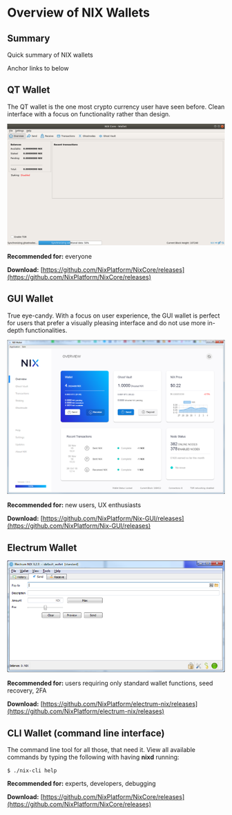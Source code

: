 # Overview of NIX Wallets

## Summary

Quick summary of NIX wallets

Anchor links to below

## QT Wallet

The QT wallet is the one most crypto currency user have seen before. Clean interface with a focus on functionality rather than design.

![NIX Core QT wallet](../.gitbook/assets/nix-core-wallet-_005.png)

**Recommended for:** everyone

**Download:** [https://github.com/NixPlatform/NixCore/releases](https://github.com/NixPlatform/NixCore/releases)

## GUI Wallet

True eye-candy. With a focus on user experience, the GUI wallet is perfect for users that prefer a visually pleasing interface and do not use more in-depth functionalities.

![NIX UI Wallet](../.gitbook/assets/image%20%281%29.png)

**Recommended for:** new users, UX enthusiasts

**Download:** [https://github.com/NixPlatform/Nix-GUI/releases](https://github.com/NixPlatform/Nix-GUI/releases)

## Electrum Wallet

![](../.gitbook/assets/image%20%282%29.png)

**Recommended for:** users requiring only standard wallet functions, seed recovery, 2FA

**Download:** [https://github.com/NixPlatform/electrum-nix/releases](https://github.com/NixPlatform/electrum-nix/releases)

## CLI Wallet \(command line interface\)

The command line tool for all those, that need it. View all available commands by typing the following with having **nixd** running:

```text
$ ./nix-cli help
```

**Recommended for:** experts, developers, debugging

**Download:** [https://github.com/NixPlatform/NixCore/releases](https://github.com/NixPlatform/NixCore/releases)

